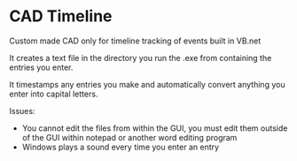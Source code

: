 # CAD Timeline
Custom made CAD only for timeline tracking of events built in VB.net
 
It creates a text file in the directory you run the .exe from containing the entries you enter.
 
It timestamps any entries you make and automatically convert anything you enter into capital letters.
 
Issues:
* You cannot edit the files from within the GUI, you must edit them outside of the GUI within notepad or another word editing program
* Windows plays a sound every time you enter an entry
